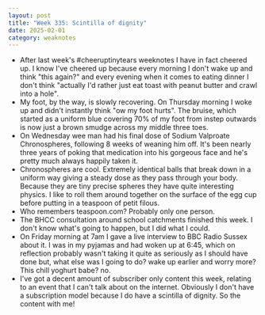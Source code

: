 ```yaml
---
layout: post
title: "Week 335: Scintilla of dignity"
date: 2025-02-01
category: weaknotes
---
```

* After last week's #cheeruptinytears weeknotes I have in fact cheered up. I know I've cheered up because every morning I don't wake up and think "this again?" and every evening when it comes to eating dinner I don't think "actually I'd rather just eat toast with peanut butter and crawl into a hole".
* My foot, by the way, is slowly recovering. On Thursday morning I woke up and didn't instantly think "ow my foot hurts". The bruise, which started as a uniform blue covering 70% of my foot from instep outwards is now just a brown smudge across my middle three toes.
* On Wednesday wee man had his final dose of Sodium Valproate Chronospheres, following 8 weeks of weaning him off. It's been nearly three years of poking that medication into his gorgeous face and he's pretty much always happily taken it.
* Chronospheres are cool. Extremely identical balls that break down in a uniform way giving a steady dose as they pass through your body. Because they are tiny precise spheres they have quite interesting physics. I like to roll them around together on the surface of the egg cup before putting in a teaspoon of petit filous.
* Who remembers teaspoon.com? Probably only one person.
* The BHCC consultation around school catchments finished this week. I don't know what's going to happen, but I did what I could.
* On Friday morning at 7am I gave a live interview to BBC Radio Sussex about it. I was in my pyjamas and had woken up at 6:45, which on reflection probably wasn't taking it quite as seriously as I should have done but, what else was I going to do? wake up earlier and worry more? This chill yoghurt babe? no.
* I've got a decent amount of subscriber only content this week, relating to an event that I can't talk about on the internet. Obviously I don't have a subscription model because I do have a scintilla of dignity. So the content with me!
